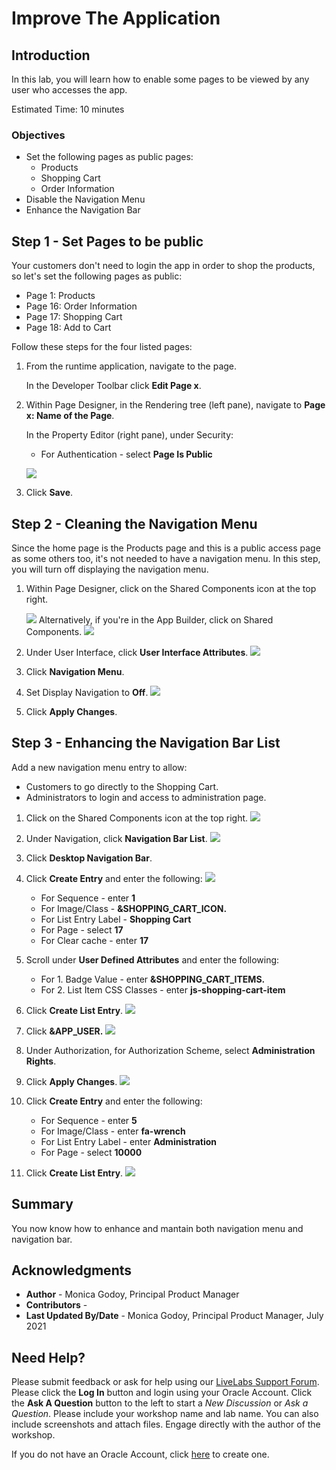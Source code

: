 # Improve The Application

## Introduction

In this lab, you will learn how to enable some pages to be viewed by any user who accesses the app. 

Estimated Time: 10 minutes

### Objectives
- Set the following pages as public pages:
    - Products
    - Shopping Cart
    - Order Information
- Disable the Navigation Menu
- Enhance the Navigation Bar

## **Step 1** - Set Pages to be public
Your customers don't need to login the app in order to shop the products, so let's set the following pages as public:
- Page  1: Products
- Page 16: Order Information
- Page 17: Shopping Cart
- Page 18: Add to Cart

Follow these steps for the four listed pages:

1. From the runtime application, navigate to the page.

    In the Developer Toolbar click **Edit Page x**.

2. Within Page Designer, in the Rendering tree (left pane), navigate to  **Page x: Name of the Page**.

    In the Property Editor (right pane), under Security:
    - For Authentication - select **Page Is Public**

    ![](images/public-page.png " ")

3. Click **Save**.

## **Step 2** - Cleaning the Navigation Menu
Since the home page is the Products page and this is a public access page as some others too, it's not needed to have a navigation menu. 
In this step, you will turn off displaying the navigation menu.

1. Within Page Designer, click on the Shared Components icon at the top right.

    ![](images/shared-components.png " ")
   Alternatively, if you're in the App Builder, click on Shared Components.
   ![](images/shared-components2.png " ")

2. Under User Interface, click **User Interface Attributes**.
    ![](images/interface-attributes.png " ")
3. Click **Navigation Menu**.

4. Set Display Navigation to **Off**.
    ![](images/nav-menu.png " ")

5. Click **Apply Changes**.

## **Step 3** - Enhancing the Navigation Bar List
Add a new navigation menu entry to allow:
- Customers to go directly to the Shopping Cart.
- Administrators to login and access to administration page.

1. Click on the Shared Components icon at the top right.
    ![](images/shared-components3.png " ")
2. Under Navigation, click **Navigation Bar List**.
    ![](images/navigation-bar.png " ")

3. Click **Desktop Navigation Bar**.

4. Click **Create Entry** and enter the following:
![](images/create-entry.png " ")
    - For Sequence - enter **1**
    - For Image/Class - **&SHOPPING\_CART\_ICON.**
    - For List Entry Label - **Shopping Cart**
    - For Page - select **17**
    - For Clear cache - enter **17**
    
5. Scroll under **User Defined Attributes** and enter the following:
    - For 1. Badge Value - enter  **&SHOPPING\_CART\_ITEMS.**
    - For 2. List Item CSS Classes - enter **js-shopping-cart-item**

5. Click **Create List Entry**.
    ![](images/create-entry2.png " ")
    
6. Click **&APP_USER.** 
    ![](images/edit-app-user.png " ")

7. Under Authorization, for Authorization Scheme, select **Administration Rights**.

8. Click **Apply Changes**.
    ![](images/authorization.png " ")

4. Click **Create Entry**  and enter the following:
    - For Sequence - enter **5**
    - For Image/Class - enter **fa-wrench**
    - For List Entry Label - enter **Administration**
    - For Page - select **10000**
    
5. Click **Create List Entry**.
    ![](images/new-entry.png " ")

## **Summary**

You now know how to enhance and mantain both navigation menu and navigation bar.

## **Acknowledgments**

- **Author** - Monica Godoy, Principal Product Manager
- **Contributors** - 
- **Last Updated By/Date** - Monica Godoy, Principal Product Manager, July 2021

## Need Help?
Please submit feedback or ask for help using our [LiveLabs Support Forum](https://community.oracle.com/tech/developers/categories/oracle-apex-development-workshops). Please click the **Log In** button and login using your Oracle Account. Click the **Ask A Question** button to the left to start a *New Discussion* or *Ask a Question*.  Please include your workshop name and lab name.  You can also include screenshots and attach files.  Engage directly with the author of the workshop.

If you do not have an Oracle Account, click [here](https://profile.oracle.com/myprofile/account/create-account.jspx) to create one.
